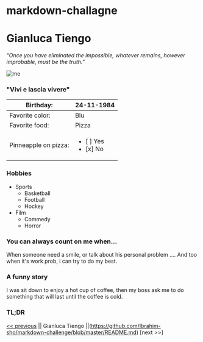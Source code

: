 # markdown-challagne
# Gianluca Tiengo
*“Once you have eliminated the impossible, whatever remains, however improbable, must be the truth.”*

![me](https://user-images.githubusercontent.com/50882183/93346437-46eac400-f834-11ea-8be5-444a70d92108.jpg)

### "Vivi e lascia vivere"

Birthday: | 24-11-1984
|---------|-----------|
Favorite color: | Blu
Favorite food: | Pizza
Pinneapple on pizza: |<ul><li>[ ] Yes</li><li>[x] No</li></ul>

### Hobbies

- Sports 
  - Basketball
  - Football
  - Hockey
- Film
  - Commedy
  - Horror
  
### You can always count on me when... 
When someone need a smile, or talk about his personal problem .... 
And too when it's work prob, i can try to do my best.

### A funny story 
I was sit down to enjoy a hot cup of coffee, then my boss ask me to do something that will last until the coffee is cold. 

### TL;DR

[<< previous](https://github.com/GemaHonesta/markdownchallenge/blob/master/README.md) || Gianluca Tiengo ||(https://github.com/Ibrahim-sho/markdown-challenge/blob/master/README.md) [next >>] 
